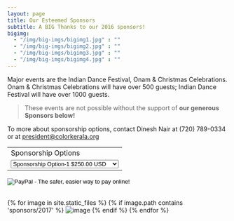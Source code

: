 ```yaml
---
layout: page
title: Our Esteemed Sponsors
subtitle: A BIG Thanks to our 2016 sponsors!
bigimg:
  - "/img/big-imgs/bigimg1.jpg" : ""
  - "/img/big-imgs/bigimg2.jpg" : ""
  - "/img/big-imgs/bigimg3.jpg" : ""
  - "/img/big-imgs/bigimg4.jpg" : ""
---
```

Major events are the Indian Dance Festival, Onam & Christmas Celebrations. Onam & Christmas Celebrations will have over 500 guests; Indian Dance Festival will have over 1000 guests. 

>These events are not possible without the support of **our generous Sponsors below!**

To more about sponsorship options, contact Dinesh Nair at (720) 789-0334 or at [president@colorkerala.org](mailto:president@colorkerala.org)

<form action="https://www.paypal.com/cgi-bin/webscr" method="post" target="_top">
<input type="hidden" name="cmd" value="_s-xclick">
<input type="hidden" name="hosted_button_id" value="38E8MVS458QC6">
<table>
<tr><td><input type="hidden" name="on0" value="Sponsorship Options">Sponsorship Options</td></tr><tr><td><select name="os0">
	<option value="Sponsorship Option-1">Sponsorship Option-1 $250.00 USD</option>
	<option value="Sponsorship Option-2">Sponsorship Option-2 $350.00 USD</option>
	<option value="Sponsorship Option-3">Sponsorship Option-3 $500.00 USD</option>
	<option value="Sponsorship Option-4">Sponsorship Option-4 $1,000.00 USD</option>
</select> </td></tr>
</table>
<input type="hidden" name="currency_code" value="USD">
<input type="image" src="https://www.paypalobjects.com/en_US/i/btn/btn_paynowCC_LG.gif" border="0" name="submit" alt="PayPal - The safer, easier way to pay online!">
<img alt="" border="0" src="https://www.paypalobjects.com/en_US/i/scr/pixel.gif" width="1" height="1">
</form>
<br>
<div id="container">
	{% for image in site.static_files %}
		{% if image.path contains 'sponsors/2017' %}
			<img src="{{ site.baseurl }}{{ image.path }}" alt="image" />
		{% endif %}
	{% endfor %}
</div>

